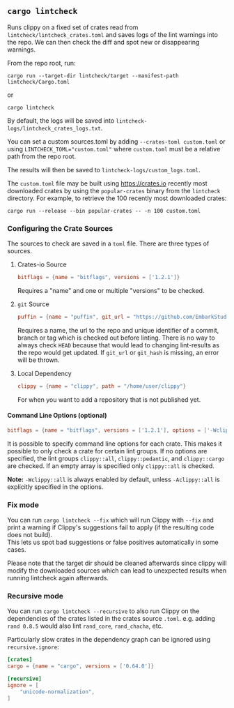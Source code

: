 ## `cargo lintcheck`

Runs clippy on a fixed set of crates read from
`lintcheck/lintcheck_crates.toml` and saves logs of the lint warnings into the
repo.  We can then check the diff and spot new or disappearing warnings.

From the repo root, run:

```
cargo run --target-dir lintcheck/target --manifest-path lintcheck/Cargo.toml
```

or

```
cargo lintcheck
```

By default, the logs will be saved into
`lintcheck-logs/lintcheck_crates_logs.txt`.

You can set a custom sources.toml by adding `--crates-toml custom.toml` or using
`LINTCHECK_TOML="custom.toml"` where `custom.toml` must be a relative path from
the repo root.

The results will then be saved to `lintcheck-logs/custom_logs.toml`.

The `custom.toml` file may be built using <https://crates.io> recently most
downloaded crates by using the `popular-crates` binary from the `lintcheck`
directory. For example, to retrieve the 100 recently most downloaded crates:

```
cargo run --release --bin popular-crates -- -n 100 custom.toml
```


### Configuring the Crate Sources

The sources to check are saved in a `toml` file. There are three types of
sources.

1. Crates-io Source

   ```toml
   bitflags = {name = "bitflags", versions = ['1.2.1']}
   ```
   Requires a "name" and one or multiple "versions" to be checked.

2. `git` Source
   ````toml
   puffin = {name = "puffin", git_url = "https://github.com/EmbarkStudios/puffin", git_hash = "02dd4a3"}
   ````
   Requires a name, the url to the repo and unique identifier of a commit,
   branch or tag which is checked out before linting.  There is no way to always
   check `HEAD` because that would lead to changing lint-results as the repo
   would get updated.  If `git_url` or `git_hash` is missing, an error will be
   thrown.

3. Local Dependency
   ```toml
   clippy = {name = "clippy", path = "/home/user/clippy"}
   ```
   For when you want to add a repository that is not published yet.

#### Command Line Options (optional)

```toml
bitflags = {name = "bitflags", versions = ['1.2.1'], options = ['-Wclippy::pedantic', '-Wclippy::cargo']}
```

It is possible to specify command line options for each crate. This makes it
possible to only check a crate for certain lint groups. If no options are
specified, the lint groups `clippy::all`, `clippy::pedantic`, and
`clippy::cargo` are checked. If an empty array is specified only `clippy::all`
is checked.

**Note:** `-Wclippy::all` is always enabled by default, unless `-Aclippy::all`
is explicitly specified in the options.

### Fix mode
You can run `cargo lintcheck --fix` which will run Clippy with `--fix` and
print a warning if Clippy's suggestions fail to apply (if the resulting code does not build).  
This lets us spot bad suggestions or false positives automatically in some cases.  

Please note that the target dir should be cleaned afterwards since clippy will modify
the downloaded sources which can lead to unexpected results when running lintcheck again afterwards.

### Recursive mode
You can run `cargo lintcheck --recursive` to also run Clippy on the dependencies
of the crates listed in the crates source `.toml`. e.g. adding `rand 0.8.5`
would also lint `rand_core`, `rand_chacha`, etc.

Particularly slow crates in the dependency graph can be ignored using
`recursive.ignore`:

```toml
[crates]
cargo = {name = "cargo", versions = ['0.64.0']}

[recursive]
ignore = [
    "unicode-normalization",
]
```
